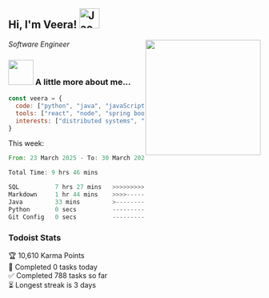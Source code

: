<h2> Hi, I'm Veera! <img src="https://raw.githubusercontent.com/Tarikul-Islam-Anik/Animated-Fluent-Emojis/master/Emojis/Activities/Jack-O-Lantern.png" alt="Jack-O-Lantern" width="40" height="40" /></h2>
<img align='right' src="https://user-images.githubusercontent.com/74038190/213911110-aedbef38-a29f-4b6b-a65c-11608b4f75a5.gif" width="230">
<p><em>Software Engineer</em></p>


### <img src="https://user-images.githubusercontent.com/74038190/216656963-09118229-8a9e-4af0-910c-c37f35f2e210.gif" width="50"> A little more about me...  

```javascript
const veera = {
  code: ["python", "java", "javaScript", "typeScript", "c++"],
  tools: ["react", "node", "spring boot", "docker", "next.JS", "aws"],
  interests: ["distributed systems", "enterprise software", "parallel computing", "cloud computing", "machine learning", "AI"]
}
```
This week:
<!--START_SECTION:waka-->

```rust
From: 23 March 2025 - To: 30 March 2025

Total Time: 9 hrs 46 mins

SQL          7 hrs 27 mins   >>>>>>>>>>>>>>>>>>>------   76.32 %
Markdown     1 hr 44 mins    >>>>---------------------   17.89 %
Java         33 mins         >------------------------   05.67 %
Python       0 secs          -------------------------   00.11 %
Git Config   0 secs          -------------------------   00.01 %
```

<!--END_SECTION:waka-->


### Todoist Stats

<!-- TODO-IST:START -->
🏆  10,610 Karma Points           
🌸  Completed 0 tasks today           
✅  Completed 788 tasks so far           
⏳  Longest streak is 3 days
<!-- TODO-IST:END -->
<!--
Profile views:
[![](https://visitcount.itsvg.in/api?id=veeravivekt&label=Profile%20Views&color=1&icon=2&pretty=false)](https://visitcount.itsvg.in)
-->
